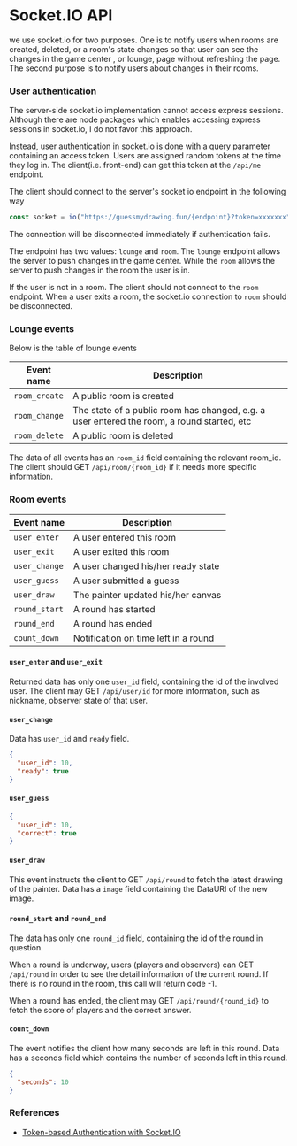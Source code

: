 # Socket.IO API

we use socket.io for two purposes. One is to notify users when rooms are created,
deleted, or a room's state changes so that user can see the changes in the game center
, or lounge, page without refreshing the page. The second purpose is to notify users
about changes in their rooms.

### User authentication

The server-side socket.io implementation cannot access express sessions. Although
there are node packages which enables accessing express sessions in socket.io, I
do not favor this approach.

Instead, user authentication in socket.io is done with a query parameter containing
an access token. Users are assigned random tokens at the time they log in. The
client(i.e. front-end) can get this token at the `/api/me` endpoint.

The client should connect to the server's socket io endpoint in the following way

```js
const socket = io("https://guessmydrawing.fun/{endpoint}?token=xxxxxxx");
```

The connection will be disconnected immediately if authentication fails.

The endpoint has two values: `lounge` and `room`. The `lounge` endpoint allows the server
to push changes in the game center. While the `room` allows the server to push changes in
the room the user is in.

If the user is not in a room. The client should not connect to the `room` endpoint.
When a user exits a room, the socket.io connection to `room` should be disconnected.

### Lounge events

Below is the table of lounge events

Event name | Description
---------|---------------
`room_create` | A public room is created
`room_change` | The state of a public room has changed, e.g. a user entered the room, a round started, etc
`room_delete` | A public room is deleted

The data of all events has an `room_id` field containing the relevant room_id.
The client should GET `/api/room/{room_id}` if it needs more specific information.

### Room events

Event name | Description
------------|-------------
`user_enter` | A user entered this room
`user_exit` | A user exited this room
`user_change` | A user changed his/her ready state
`user_guess` | A user submitted a guess
`user_draw` | The painter updated his/her canvas
`round_start` | A round has started
`round_end` | A round has ended
`count_down` | Notification on time left in a round

#### `user_enter` and `user_exit`

Returned data has only one `user_id` field, containing the id of the involved user. The client
may GET `/api/user/id` for more information, such as nickname, observer state of that user.

#### `user_change`

Data has `user_id` and `ready` field.

```json
{
  "user_id": 10,
  "ready": true
}
```

#### `user_guess`

```json
{
  "user_id": 10,
  "correct": true
}
```

#### `user_draw`

This event instructs the client to GET `/api/round` to fetch
the latest drawing of the painter. Data has a `image` field containing the DataURI of the new image.


#### `round_start` and `round_end`

The data has only one `round_id` field, containing the id of the round in question.

When a round is underway, users (players and observers) can GET `/api/round` in order
to see the detail information of the current round. If there is no round in the room,
this call will return code -1.

When a round has ended, the client may GET `/api/round/{round_id}` to fetch the
score of players and the correct answer.


#### `count_down`

The event notifies the client how many seconds are left in this round. Data has a
seconds field which contains the number of seconds left in this round.

```json
{
  "seconds": 10
}
```

### References

* [Token-based Authentication with Socket.IO](https://auth0.com/blog/auth-with-socket-io/)
